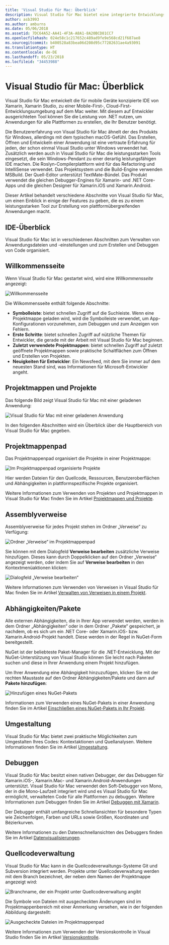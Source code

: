 ```yaml
---
title: 'Visual Studio für Mac: Überblick'
description: Visual Studio für Mac bietet eine integrierte Entwicklungsumgebung zum Erstellen von .NET-Anwendungen unter macOS. Dazu gehören ASP.NET Core-Websites und Xamarin-Projekte für iOS, Android, Mac und Xamarin.Forms.
author: asb3993
ms.author: amburns
ms.date: 05/06/2018
ms.assetid: 7DC64A52-AA41-4F3A-A8A1-8A20BCD81CC7
ms.openlocfilehash: 024e58c1c217652c489ad9fe9e568cd21f687ae8
ms.sourcegitcommit: b400528a83bea06d208d95c77282631ae4a93091
ms.translationtype: HT
ms.contentlocale: de-DE
ms.lasthandoff: 05/23/2018
ms.locfileid: "34453988"
---
```

# <a name="visual-studio-for-mac-tour"></a>Visual Studio für Mac: Überblick

Visual Studio für Mac entwickelt die für mobile Geräte konzipierte IDE von Xamarin, Xamarin Studio, zu einer Mobile-First-, Cloud-First-Entwicklungsumgebung auf dem Mac weiter. Mit diesem auf Entwickler ausgerichteten Tool können Sie die Leistung von .NET nutzen, um Anwendungen für alle Plattformen zu erstellen, die Ihr Benutzer benötigt.

Die Benutzererfahrung von Visual Studio für Mac ähnelt der des Produkts für Windows, allerdings mit dem typischen macOS-Gefühl. Das Erstellen, Öffnen und Entwickeln einer Anwendung ist eine vertraute Erfahrung für jeden, der schon einmal Visual Studio unter Windows verwendet hat. Zusätzlich werden auch in Visual Studio für Mac die leistungsstarken Tools eingesetzt, die sein Windows-Pendant zu einer derartig leistungsfähigen IDE machen. Die Roslyn-Compilerplattform wird für das Refactoring und IntelliSense verwendet. Das Projektsystem und die Build-Engine verwenden MSBuild. Der Quell-Editor unterstützt TextMate-Bündel. Das Produkt verwendet die gleichen Debugger-Engines für Xamarin- und .NET Core-Apps und die gleichen Designer für Xamarin.iOS und Xamarin.Android.

Dieser Artikel behandelt verschiedene Abschnitte von Visual Studio für Mac, um einen Einblick in einige der Features zu geben, die es zu einem leistungsstarken Tool zur Erstellung von plattformübergreifenden Anwendungen macht.

## <a name="ide-tour"></a>IDE-Überblick

Visual Studio für Mac ist in verschiedenen Abschnitten zum Verwalten von Anwendungsdateien und -einstellungen und zum Erstellen und Debuggen von Code organisiert.

## <a name="welcome-screen"></a>Willkommensseite

Wenn Visual Studio für Mac gestartet wird, wird eine *Willkommensseite* angezeigt:

![Willkommensseite](media/ide-tour-image1.png)

Die Wilkommensseite enthält folgende Abschnitte:

- **Symbolleiste**: bietet schnellen Zugriff auf die Suchleiste. Wenn eine Projektmappe geladen wird, wird die Symbolleiste verwendet, um App-Konfigurationen vorzunehmen, zum Debuggen und zum Anzeigen von Fehlern.
- **Erste Schritte**: bietet schnellen Zugriff auf nützliche Themen für Entwickler, die gerade mit der Arbeit mit Visual Studio für Mac beginnen.
- **Zuletzt verwendete Projektmappen**: bietet schnellen Zugriff auf zuletzt geöffnete Projektmappen sowie praktische Schaltflächen zum Öffnen und Erstellen von Projekten.
- **Neuigkeiten für Entwickler**: Ein Newsfeed, mit dem Sie immer auf dem neuesten Stand sind, was Informationen für Microsoft-Entwickler angeht.

## <a name="solutions-and-projects"></a>Projektmappen und Projekte

Das folgende Bild zeigt Visual Studio für Mac mit einer geladenen Anwendung:

![Visual Studio für Mac mit einer geladenen Anwendung](media/ide-tour-image17.png)

In den folgenden Abschnitten wird ein Überblick über die Hauptbereich von Visual Studio für Mac gegeben.

## <a name="solution-pad"></a>Projektmappenpad

Das Projektmappenpad organisiert die Projekte in einer Projektmappe:

![Im Projektmappenpad organisierte Projekte](media/ide-tour-image18.png)

Hier werden Dateien für den Quellcode, Ressourcen, Benutzeroberflächen und Abhängigkeiten in plattformspezifische Projekte organisiert.

Weitere Informationen zum Verwenden von Projekten und Projektmappen in Visual Studio für Mac finden Sie im Artikel [Projektmappen und Projekte](projects-and-solutions.md).

## <a name="assembly-references"></a>Assemblyverweise
 
Assemblyverweise für jedes Projekt stehen im Ordner „Verweise“ zu Verfügung:

![Ordner „Verweise“ im Projektmappenpad](media/ide-tour-image19.png)

Sie können mit dem Dialogfeld **Verweise bearbeiten** zusätzliche Verweise hinzufügen. Dieses kann durch Doppelklicken auf den Ordner „Verweise“ angezeigt werden, oder indem Sie auf **Verweise bearbeiten** in den Kontextmenüaktionen klicken:
 
![Dialogfeld „Verweise bearbeiten“](media/ide-tour-image20.png)

Weitere Informationen zum Verwenden von Verweisen in Visual Studio für Mac finden Sie im Artikel [Verwalten von Verweisen in einem Projekt](managing-references-in-a-project.md).

## <a name="dependencies--packages"></a>Abhängigkeiten/Pakete

Alle externen Abhängigkeiten, die in Ihrer App verwendet werden, werden in dem Ordner „Abhängigkeiten“ oder in dem Ordner „Pakete“ gespeichert, je nachdem, ob es sich um ein .NET Core- oder Xamarin.iOS- bzw. Xamarin.Android-Projekt handelt. Diese werden in der Regel in NuGet-Form bereitgestellt.

NuGet ist der beliebteste Paket-Manager für die .NET-Entwicklung. Mit der NuGet-Unterstützung von Visual Studio können Sie leicht nach Paketen suchen und diese in Ihrer Anwendung einem Projekt hinzufügen.

Um Ihrer Anwendung eine Abhängigkeit hinzuzufügen, klicken Sie mit der rechten Maustaste auf den Ordner Abhängigkeiten/Pakete und dann auf **Pakete hinzufügen**:

![Hinzufügen eines NuGet-Pakets](media/ide-tour-image21.png)

Informationen zum Verwenden eines NuGet-Pakets in einer Anwendung finden Sie im Artikel [Einschließen eines NuGet-Pakets in Ihr Projekt](nuget-walkthrough.md).

## <a name="refactoring"></a>Umgestaltung

Visual Studio für Mac bietet zwei praktische Möglichkeiten zum Umgestalten Ihres Codes: Kontextaktionen und Quellanalysen. Weitere Informationen finden Sie im Artikel [Umgestaltung](refactoring.md).

## <a name="debugging"></a>Debuggen

Visual Studio für Mac besitzt einen nativen Debugger, der das Debuggen für Xamarin.iOS-, Xamarin.Mac- und Xamarin.Android-Anwendungen unterstützt. Visual Studio für Mac verwendet den Soft-Debugger von Mono, der in die Mono-Laufzeit integriert wird und es Visual Studio für Mac ermöglicht, verwalteten Code für alle Plattformen zu debuggen. Weitere Informationen zum Debuggen finden Sie im Artikel [Debuggen mit Xamarin](debugging.md).

Der Debugger enthält umfangreiche Schnellansichten für besondere Typen wie Zeichenfolgen, Farben und URLs sowie Größen, Koordinaten und Bézierkurven.

Weitere Informationen zu den Datenschnellansichten des Debuggers finden Sie im Artikel [Datenvisualisierungen](data-visualizations.md).

## <a name="version-control"></a>Quellcodeverwaltung

Visual Studio für Mac kann in die Quellcodeverwaltungs-Systeme Git und Subversion integriert werden. Projekte unter Quellcodeverwaltung werden mit dem Branch bezeichnet, der neben dem Namen der Projektmappe angezeigt wird: 

![Branchname, der ein Projekt unter Quellcodeverwaltung angibt](media/ide-tour-image22.png)

Die Symbole von Dateien mit ausgecheckten Änderungen sind im Projektmappenbereich mit einer Anmerkung versehen, wie in der folgenden Abbildung dargestellt:

![Ausgecheckte Dateien im Projektmappenpad](media/ide-tour-image23.png)

Weitere Informationen zum Verwenden der Versionskontrolle in Visual Studio finden Sie im Artikel [Versionskontrolle](version-control.md).